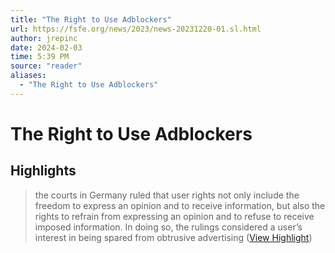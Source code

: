 ```yaml
---
title: "The Right to Use Adblockers"
url: https://fsfe.org/news/2023/news-20231220-01.sl.html
author: jrepinc
date: 2024-02-03
time: 5:39 PM
source: "reader"
aliases:
  - "The Right to Use Adblockers"
---
```

# The Right to Use Adblockers

## Highlights
> the courts in Germany ruled that user rights not only include the freedom to express an opinion and to receive information, but also the rights to refrain from expressing an opinion and to refuse to receive imposed information. In doing so, the rulings considered a user’s interest in being spared from obtrusive advertising ([View Highlight](https://read.readwise.io/read/01hj7c00h44tbw2dxyfyr6659g))

